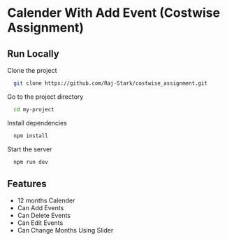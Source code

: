 # Calender With Add Event (Costwise Assignment)

## Run Locally

Clone the project

```bash
  git clone https://github.com/Raj-Stark/costwise_assignment.git
```

Go to the project directory

```bash
  cd my-project
```

Install dependencies

```bash
  npm install
```

Start the server

```bash
  npm run dev
```

## Features

- 12 months Calender
- Can Add Events
- Can Delete Events
- Can Edit Events
- Can Change Months Using Slider
